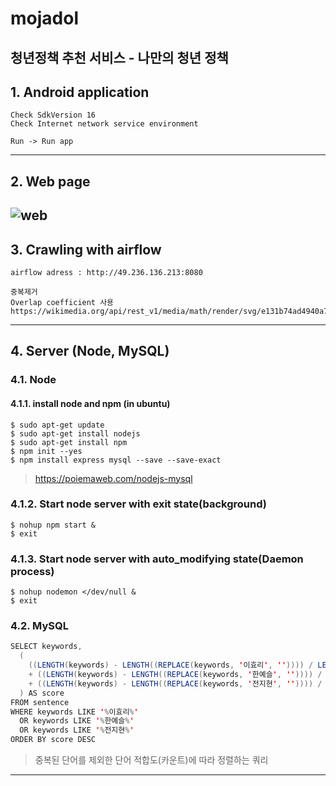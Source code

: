# mojadol
청년정책 추천 서비스 - 나만의 청년 정책
------------------------------------

## 1. Android application
    Check SdkVersion 16
    Check Internet network service environment
    
    Run -> Run app
---------------------------------------- 
## 2. Web page
![web](https://user-images.githubusercontent.com/46476398/68107383-0a69ee80-ff28-11e9-9e6a-879444c84eb8.png)
---------------------------------------- 
## 3. Crawling with airflow

    airflow adress : http://49.236.136.213:8080
    
    중복제거
    Overlap coefficient 사용 
    https://wikimedia.org/api/rest_v1/media/math/render/svg/e131b74ad4940a763904822eed7b74a843d27ba0
----------------------------------------    
## 4. Server (Node, MySQL)
### 4.1. Node
#### 4.1.1. install node and npm (in ubuntu)
    $ sudo apt-get update 
    $ sudo apt-get install nodejs
    $ sudo apt-get install npm
    $ npm init --yes
    $ npm install express mysql --save --save-exact
> https://poiemaweb.com/nodejs-mysql
### 4.1.2. Start node server with exit state(background)    
    $ nohup npm start &
    $ exit
### 4.1.3. Start node server with auto_modifying state(Daemon process)
    $ nohup nodemon </dev/null &
    $ exit
### 4.2. MySQL
```java
SELECT keywords,
  (
    ((LENGTH(keywords) - LENGTH((REPLACE(keywords, '이효리', '')))) / LENGTH('이효리'))
    + ((LENGTH(keywords) - LENGTH((REPLACE(keywords, '한예슬', '')))) / LENGTH('한예슬'))
    + ((LENGTH(keywords) - LENGTH((REPLACE(keywords, '전지현', '')))) / LENGTH('전지현'))
  ) AS score
FROM sentence
WHERE keywords LIKE '%이효리%'
  OR keywords LIKE '%한예슬%'
  OR keywords LIKE '%전지현%'
ORDER BY score DESC
```
> 중복된 단어를 제외한 단어 적합도(카운트)에 따라 정렬하는 쿼리  
----------------------------------------   
